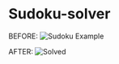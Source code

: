 # Sudoku-solver

BEFORE:
![Sudoku Example](https://user-images.githubusercontent.com/75920922/127914450-1d500d3e-d450-4b5a-b2c0-5b56b433ffb1.png)


AFTER:
![Solved](https://user-images.githubusercontent.com/75920922/127914451-486e3199-e483-41c0-8210-827fe0a425e0.png)
